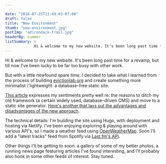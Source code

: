 ```yaml
---

date: "2018-07-25T11:49:03-07:00"
draft: false
title: "New Environment"
thumb: "new-environment.jpg"
postImg: "adirondack-trail.jpg"
headerBg: summer
listSummary: >
             Hi & welcome to my new website. It's been long past time for a revamp, but till now I've been lucky to be far too busy with other work. But with a little newfound spare time ...
---             
```

Hi & welcome to my new website. It's been long past time for a revamp, but till now I've been lucky to be far too busy with other work. 

But with a little newfound spare time, I decided to take what I learned from the process of building <a href="https://evictionlab.org" target="_blank">evictionlab.org</a> and create something more minimalist / lightweight: a database-free static site.

<a href="https://eran.sandler.co.il/2017/06/04/goodbye-wordpress-hello-static-netlify/" target="_blank">This article</a> expresses my sentiments pretty well re: the reasons to ditch my old framework (a certain widely used, database-driven CMS) and move to a static site generator. <a href="https://developer.okta.com/blog/2018/06/07/static-sites-vs-cms" target="_blank">Here's another that lays out the advantages and disadvantages of the new approach</a>.

The technical details: I'm building the site using Hugo, with deployment and hosting via Netlify. I've been enjoying exploring & playing around with various API's, so I made a weather feed using <a href="https://openweathermap.org/api" target="_blank">OpenWeatherMap</a>. Soon I'll add a "latest tracks" feed from Spotify via <a href="https://www.last.fm/api/intro" target="_blank">Last.fm's API</a>.

Other things I'll be getting to soon: a gallery of some of my better photos, a running news page featuring articles I've found interesting, and I'll probably also hook in some other feeds of interest. Stay tuned.


